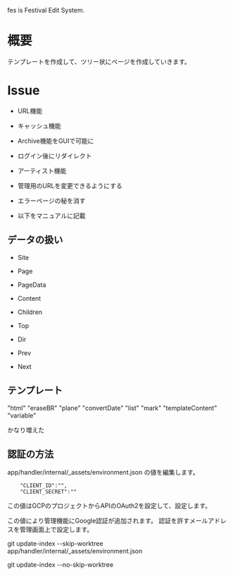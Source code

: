 fes is Festival Edit System.

# 概要

テンプレートを作成して、ツリー状にページを作成していきます。

# Issue

- URL機能
- キャッシュ機能
- Archive機能をGUIで可能に

- ログイン後にリダイレクト

- アーティスト機能

- 管理用のURLを変更できるようにする

- エラーページの秘を消す

- 以下をマニュアルに記載

## データの扱い

- Site

- Page

- PageData

- Content

- Children

- Top

- Dir

- Prev

- Next

## テンプレート

"html"
"eraseBR"
"plane"
"convertDate"
"list"
"mark"
"templateContent"
"variable"

かなり増えた

## 認証の方法

app/handler/internal/\_assets/environment.json の値を編集します。

```
    "CLIENT_ID":"",
    "CLIENT_SECRET":""
```

この値はGCPのプロジェクトからAPIのOAuth2を設定して、設定します。

この値により管理機能にGoogle認証が追加されます。
認証を許すメールアドレスを管理画面上で設定します。

git update-index --skip-worktree app/handler/internal/\_assets/environment.json

git update-index --no-skip-worktree 
